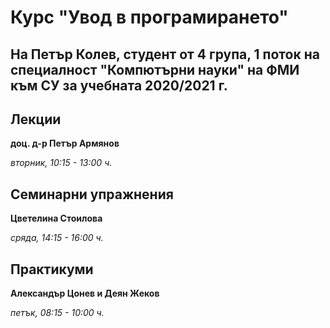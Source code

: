 # Курс "Увод в програмирането"
## На Петър Колев, студент от 4 група, 1 поток на специалност "Компютърни науки" на ФМИ към СУ за учебната 2020/2021 г.

## Лекции 
**доц. д-р Петър Армянов**

*вторник, 10:15 - 13:00 ч.*

## Семинарни упражнения
**Цветелина Стоилова**

*сряда, 14:15 - 16:00 ч.*

## Практикуми 
**Александър Цонев и Деян Жеков**

*петък, 08:15 - 10:00 ч.*
